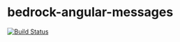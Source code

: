 # bedrock-angular-messages

[![Build Status](http://ci.digitalbazaar.com/buildStatus/icon?job=bedrock-angular-messages)](http://ci.digitalbazaar.com/job/bedrock-angular-messages)
